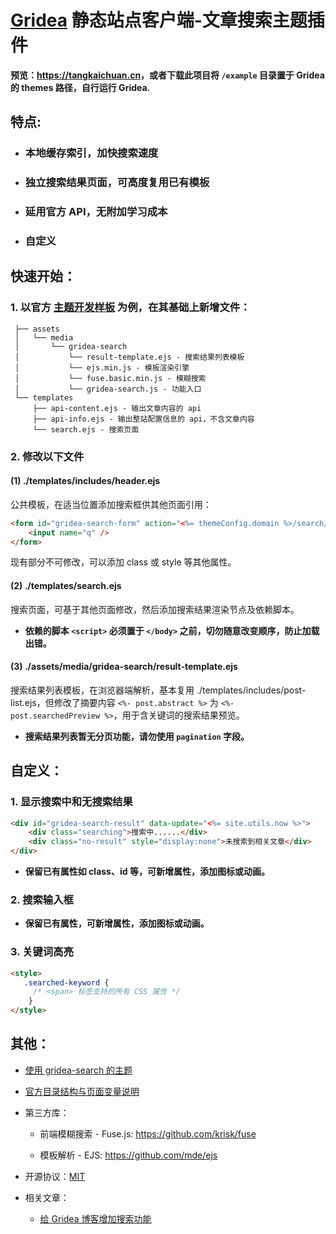 # [Gridea](https://github.com/getgridea) 静态站点客户端-文章搜索主题插件

**预览：<https://tangkaichuan.cn>，或者下载此项目将 `/example` 目录置于 Gridea 的 themes 路径，自行运行 Gridea.**

## 特点:

* ### 本地缓存索引，加快搜索速度

* ### 独立搜索结果页面，可高度复用已有模板

* ### 延用官方 API，无附加学习成本

* ### 自定义

## 快速开始：

### 1. 以官方 [主题开发样板](https://github.com/getgridea/gridea-theme-starter) 为例，在其基础上新增文件：

```
 ├── assets
 │   └── media
 │       └── gridea-search
 │           └── result-template.ejs - 搜索结果列表模板
 │           └── ejs.min.js - 模板渲染引擎
 │           └── fuse.basic.min.js - 模糊搜索
 │           └── gridea-search.js - 功能入口
 └── templates
     ├── api-content.ejs - 输出文章内容的 api
     ├── api-info.ejs - 输出整站配置信息的 api，不含文章内容
     └── search.ejs - 搜索页面
```
### 2. 修改以下文件

#### (1) ./templates/includes/header.ejs

公共模板，在适当位置添加搜索框供其他页面引用：

```html
<form id="gridea-search-form" action="<%= themeConfig.domain %>/search/">
    <input name="q" />
</form>
```

现有部分不可修改，可以添加 class 或 style 等其他属性。

#### (2) ./templates/search.ejs

搜索页面，可基于其他页面修改，然后添加搜索结果渲染节点及依赖脚本。

* **依赖的脚本 `<script>` 必须置于 `</body>` 之前，切勿随意改变顺序，防止加载出错。**

#### (3) ./assets/media/gridea-search/result-template.ejs

搜索结果列表模板，在浏览器端解析，基本复用 ./templates/includes/post-list.ejs，但修改了摘要内容 `<%- post.abstract %>` 为 `<%- post.searchedPreview %>`，用于含关键词的搜索结果预览。

* **搜索结果列表暂无分页功能，请勿使用 `pagination` 字段。**

## 自定义：

### 1. 显示搜索中和无搜索结果

```html
<div id="gridea-search-result" data-update="<%= site.utils.now %>">
    <div class="searching">搜索中......</div>
    <div class="no-result" style="display:none">未搜索到相关文章</div>
</div>
```

* **保留已有属性如 class、id 等，可新增属性，添加图标或动画。**

### 2. 搜索输入框

* **保留已有属性，可新增属性，添加图标或动画。**

### 3. 关键词高亮

```html
<style>
   .searched-keyword {
     /* <span> 标签支持的所有 CSS 属性 */
    }
</style>
```

## 其他：

* [使用 gridea-search 的主题](https://github.com/tangkaichuan/gridea-search/issues/10)

* [官方目录结构与页面变量说明](https://github.com/getgridea/site/blob/master/docs/theme-structure.md)

* 第三方库：

  * 前端模糊搜索 - Fuse.js: <https://github.com/krisk/fuse>

  * 模板解析 - EJS: <https://github.com/mde/ejs>

* 开源协议：[MIT](https://github.com/tangkaichuan/gridea-search/blob/master/LICENSE)

* 相关文章：
 
  * [给 Gridea 博客增加搜索功能](https://tangkaichuan.cn/search-for-gridea-blog/)
